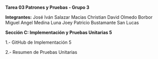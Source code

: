 **Tarea 03 Patrones y Pruebas - Grupo 3**


**Integrantes:**
José Iván Salazar Macias
Christian David Olmedo Borbor
Miguel Angel Medina Luna
Joey Patricio Bustamante San Lucas

**Sección C: Implementación y Pruebas Unitarias	5**

1.- GitHub de Implementación	5

2.- Resumen de Pruebas Unitarias
